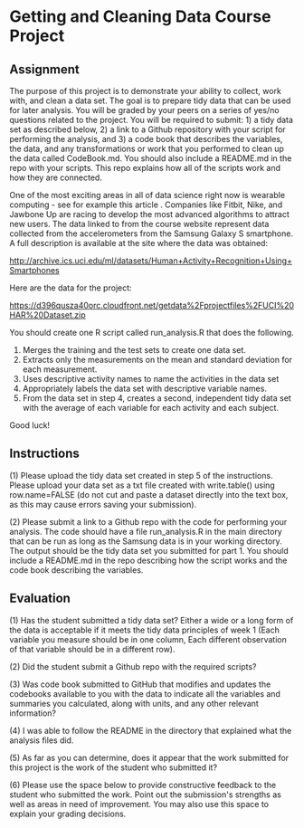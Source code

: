 
# Getting and Cleaning Data Course Project

## Assignment

The purpose of this project is to demonstrate your ability to collect, work
with, and clean a data set. The goal is to prepare tidy data that can be used
for later analysis. You will be graded by your peers on a series of yes/no
questions related to the project. You will be required to submit: 1) a tidy
data set as described below, 2) a link to a Github repository with your script
for performing the analysis, and 3) a code book that describes the variables,
the data, and any transformations or work that you performed to clean up the
data called CodeBook.md. You should also include a README.md in the repo with
your scripts. This repo explains how all of the scripts work and how they are
connected.  

One of the most exciting areas in all of data science right now is wearable
computing - see for example this article . Companies like Fitbit, Nike, and
Jawbone Up are racing to develop the most advanced algorithms to attract new
users. The data linked to from the course website represent data collected
from the accelerometers from the Samsung Galaxy S smartphone. A full
description is available at the site where the data was obtained: 

 http://archive.ics.uci.edu/ml/datasets/Human+Activity+Recognition+Using+Smartphones 

Here are the data for the project: 

 https://d396qusza40orc.cloudfront.net/getdata%2Fprojectfiles%2FUCI%20HAR%20Dataset.zip 

You should create one R script called run_analysis.R that does the following. 
1. Merges the training and the test sets to create one data set.
2. Extracts only the measurements on the mean and standard deviation for each
   measurement. 
3. Uses descriptive activity names to name the activities in the data set
4. Appropriately labels the data set with descriptive variable names. 
5. From the data set in step 4, creates a second, independent tidy data set
   with the average of each variable for each activity and each subject.

Good luck!

## Instructions

(1) Please upload the tidy data set created in step 5 of the instructions. Please
upload your data set as a txt file created with write.table() using
row.name=FALSE (do not cut and paste a dataset directly into the text box, as
this may cause errors saving your submission).

(2) Please submit a link to a Github repo with the code for performing your
analysis. The code should have a file run_analysis.R in the main directory
that can be run as long as the Samsung data is in your working directory. The
output should be the tidy data set you submitted for part 1. You should
include a README.md in the repo describing how the script works and the code
book describing the variables.

## Evaluation

(1) Has the student submitted a tidy data set? Either a wide or a long form of
the data is acceptable if it meets the tidy data principles of week 1 (Each
variable you measure should be in one column, Each different observation of
that variable should be in a different row).

(2) Did the student submit a Github repo with the required scripts?

(3) Was code book submitted to GitHub that modifies and updates the codebooks
available to you with the data to indicate all the variables and summaries you
calculated, along with units, and any other relevant information?

(4) I was able to follow the README in the directory that explained what the
analysis files did. 

(5) As far as you can determine, does it appear that the work submitted for
this project is the work of the student who submitted it? 

(6) Please use the space below to provide constructive feedback to the student
who submitted the work. Point out the submission's strengths as well as areas
in need of improvement. You may also use this space to explain your grading
decisions.

